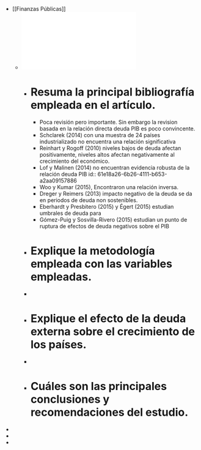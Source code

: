 - [[Finanzas Públicas]]
	- ![El impacto de la deuda pública en el crecimiento económico.pdf](../assets/El_impacto_de_la_deuda_pública_en_el_crecimiento_económico_1642170225163_0.pdf)
		- # Resuma la principal bibliografía empleada en el artículo.
			- Poca revisión pero importante. Sin embargo la revision basada en la relación directa deuda PIB es poco convincente.
			- Schclarek  (2014) con una muestra de 24 países industrializado no encuentra una relación significativa
			- Reinhart y Rogoff (2010) niveles bajos de deuda afectan positivamente, niveles altos afectan negativamente al crecimiento del económico.
			- Lof  y  Malinen  (2014)  no encuentran evidencia robusta de la relación deuda PIB
			  id:: 61e18a26-6b26-4111-b653-a2aa09157886
			- Woo y Kumar (2015), Encontraron una relación inversa.
			- Dreger  y  Reimers  (2013) impacto negativo de la deuda se da en periodos de deuda non sostenibles.
			- Eberhardt  y  Presbitero  (2015) y Égert  (2015)  estudian umbrales de deuda para
			- Gómez-Puig y Sosvilla-Rivero  (2015)   estudian un punto de ruptura de efectos de deuda negativos sobre el PIB
		- # Explique la metodología empleada con las variables empleadas.
		-
		- # Explique el efecto de la deuda externa sobre el crecimiento de los países.
		-
		- # Cuáles son las principales conclusiones y recomendaciones del estudio.
-
-
-